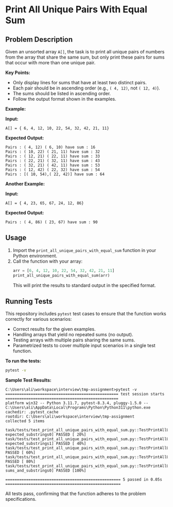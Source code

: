 
# Print All Unique Pairs With Equal Sum

## Problem Description

Given an unsorted array `A[]`, the task is to print all unique pairs of numbers from the array that share the same sum, but only print these pairs for sums that occur with more than one unique pair.

**Key Points:**

- Only display lines for sums that have at least two distinct pairs.
- Each pair should be in ascending order (e.g., `( 4, 12)`, not `( 12, 4)`).
- The sums should be listed in ascending order.
- Follow the output format shown in the examples.

**Example:**

**Input:**
```
A[] = { 6, 4, 12, 10, 22, 54, 32, 42, 21, 11}
```

**Expected Output:**
```
Pairs : ( 4, 12) ( 6, 10) have sum : 16
Pairs : ( 10, 22) ( 21, 11) have sum : 32
Pairs : ( 12, 21) ( 22, 11) have sum : 33
Pairs : ( 22, 21) ( 32, 11) have sum : 43
Pairs : ( 32, 21) ( 42, 11) have sum : 53
Pairs : ( 12, 42) ( 22, 32) have sum : 54
Pairs : [( 10, 54),( 22, 42)] have sum : 64
```

**Another Example:**

**Input:**
```
A[] = { 4, 23, 65, 67, 24, 12, 86}
```

**Expected Output:**
```
Pairs : ( 4, 86) ( 23, 67) have sum : 90
```

## Usage

1. Import the `print_all_unique_pairs_with_equal_sum` function in your Python environment.
2. Call the function with your array:
   ```python
   arr = [6, 4, 12, 10, 22, 54, 32, 42, 21, 11]
   print_all_unique_pairs_with_equal_sum(arr)
   ```
   This will print the results to standard output in the specified format.

## Running Tests

This repository includes `pytest` test cases to ensure that the function works correctly for various scenarios:

- Correct results for the given examples.
- Handling arrays that yield no repeated sums (no output).
- Testing arrays with multiple pairs sharing the same sums.
- Parametrized tests to cover multiple input scenarios in a single test function.

**To run the tests:**
```bash
pytest -v
```

**Sample Test Results:**
```
C:\Users\ali\workspace\interview\tmp-assignment>pytest -v
================================================= test session starts =================================================
platform win32 -- Python 3.11.7, pytest-8.3.4, pluggy-1.5.0 -- C:\Users\ali\AppData\Local\Programs\Python\Python311\python.exe
cachedir: .pytest_cache
rootdir: C:\Users\ali\workspace\interview\tmp-assignment
collected 5 items

task/tests/test_print_all_unique_pairs_with_equal_sum.py::TestPrintAllUniquePairsWithEqualSum::test_multiple_scenarios[arr0-expected_substrings0] PASSED [ 20%]
task/tests/test_print_all_unique_pairs_with_equal_sum.py::TestPrintAllUniquePairsWithEqualSum::test_multiple_scenarios[arr1-expected_substrings1] PASSED [ 40%]
task/tests/test_print_all_unique_pairs_with_equal_sum.py::TestPrintAllUniquePairsWithEqualSum::test_no_output_cases[arr0-] PASSED [ 60%]
task/tests/test_print_all_unique_pairs_with_equal_sum.py::TestPrintAllUniquePairsWithEqualSum::test_no_output_cases[arr1-] PASSED [ 80%]
task/tests/test_print_all_unique_pairs_with_equal_sum.py::TestPrintAllUniquePairsWithEqualSum::test_repeated_sums_scenario[arr0-sums_and_substrings0] PASSED [100%]

================================================== 5 passed in 0.05s ==================================================
```

All tests pass, confirming that the function adheres to the problem specifications.
